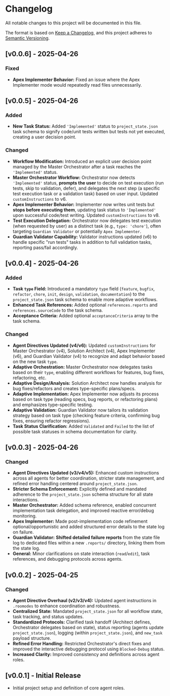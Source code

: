 # Changelog

All notable changes to this project will be documented in this file.

The format is based on [Keep a Changelog](https://keepachangelog.com/en/1.0.0/),
and this project adheres to [Semantic Versioning](https://semver.org/spec/v2.0.0.html).

## [v0.0.6] - 2025-04-26

### Fixed
- **Apex Implementer Behavior:** Fixed an issue where the Apex Implementer mode would repeatedly read files unnecessarily.

## [v0.0.5] - 2025-04-26

### Added
- **New Task Status:** Added `'Implemented'` status to `project_state.json` task schema to signify code/unit tests written but tests not yet executed, creating a user decision point.

### Changed
- **Workflow Modification:** Introduced an explicit user decision point managed by the Master Orchestrator after a task reaches the `'Implemented'` status.
- **Master Orchestrator Workflow:** Orchestrator now detects `'Implemented'` status, **prompts the user** to decide on test execution (run tests, skip to validation, defer), and delegates the next step (a specific test execution task or a validation task) based on user input. Updated `customInstructions` to v6.
- **Apex Implementer Behavior:** Implementer now writes unit tests but **stops before executing them**, updating task status to `'Implemented'` upon successful code/test writing. Updated `customInstructions` to v8.
- **Test Execution Delegation:** Orchestrator now delegates test execution (when requested by user) as a distinct task (e.g., `type: 'chore'`), often targeting `Guardian Validator` or potentially `Apex Implementer`.
- **Guardian Validator Capability:** Validator instructions updated (v6) to handle specific "run tests" tasks in addition to full validation tasks, reporting pass/fail accordingly.

## [v0.0.4] - 2025-04-26

### Added
- **Task `type` Field:** Introduced a mandatory `type` field (`feature`, `bugfix`, `refactor`, `chore`, `init`, `design`, `validation`, `documentation`) to the `project_state.json` task schema to enable more adaptive workflows.
- **Enhanced Task References:** Added optional `references.reports` and `references.sourceCode` to the task schema.
- **Acceptance Criteria:** Added optional `acceptanceCriteria` array to the task schema.

### Changed
- **Agent Directives Updated (v4/v6):** Updated `customInstructions` for Master Orchestrator (v4), Solution Architect (v4), Apex Implementer (v6), and Guardian Validator (v4) to recognize and adapt behavior based on the new task `type`.
- **Adaptive Orchestration:** Master Orchestrator now delegates tasks based on their `type`, enabling different workflows for features, bug fixes, refactoring, etc.
- **Adaptive Design/Analysis:** Solution Architect now handles analysis for bug fixes/refactors and creates type-specific plans/specs.
- **Adaptive Implementation:** Apex Implementer now adjusts its process based on task type (reading specs, bug reports, or refactoring plans) and emphasizes type-specific testing.
- **Adaptive Validation:** Guardian Validator now tailors its validation strategy based on task type (checking feature criteria, confirming bug fixes, ensuring refactor regressions).
- **Task Status Clarification:** Added `Validated` and `Failed` to the list of possible task statuses in schema documentation for clarity.

## [v0.0.3] - 2025-04-26

### Changed
- **Agent Directives Updated (v3/v4/v5):** Enhanced custom instructions across all agents for better coordination, stricter state management, and refined error handling centered around `project_state.json`.
- **Stricter Schema Enforcement:** Explicitly defined and mandated adherence to the `project_state.json` schema structure for all state interactions.
- **Master Orchestrator:** Added schema reference, enabled concurrent implementation task delegation, and improved reactive error/debug monitoring.
- **Apex Implementer:** Made post-implementation code refinement optional/opportunistic and added structured error details to the state log on failure.
- **Guardian Validator:** **Shifted detailed failure reports** from the state file log to dedicated files within a new `.reports/` directory, linking them from the state log.
- **General:** Minor clarifications on state interaction (`read`/`edit`), task references, and debugging protocols across agents.

## [v0.0.2] - 2025-04-25

### Changed
- **Agent Directive Overhaul (v2/v3/v4):** Updated agent instructions in `.roomodes` to enhance coordination and robustness.
- **Centralized State:** Mandated `project_state.json` for all workflow state, task tracking, and status updates.
- **Standardized Protocols:** Clarified task handoff (Architect defines, Orchestrator delegates based on state), status reporting (agents update `project_state.json`), logging (within `project_state.json`), and `new_task` payload structure.
- **Refined Error Handling:** Restricted Orchestrator's direct fixes and improved the interactive debugging protocol using `Blocked-Debug` status.
- **Increased Clarity:** Improved consistency and definitions across agent roles.

## [v0.0.1] - Initial Release
- Initial project setup and definition of core agent roles.